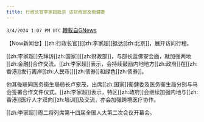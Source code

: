 ```yaml
---
title: 行政长官李家超抵京 访财政部及衞健委
---
```

`3/4/2024 1:07 PM UTC` [轉載自GNews](https://gnews.org/articles/2364096)

【Now新闻台】[[zh:行政长官]][[zh:李家超]]抵达[[zh:北京]]，展开访问行程。

[[zh:李家超]]先拜访[[zh:国家]][[zh:财政部]]，与部长蓝佛安会面，就加强两地[[zh:金融]]合作交流。[[zh:李家超]]表示，会持续鼓励内地地方[[zh:政府]]在[[zh:香港]]发行离岸[[zh:人民币]][[zh:债券]]和绿色[[zh:债券]]。

他其後联同医务衞生局局长卢宠茂，出席[[zh:国家]]衞健委及医务衞生局分别与马会签署合作文件仪式。[[zh:李家超]]表示，特区[[zh:政府]]会继续加强内地与[[zh:香港]]医疗人才双向[[zh:培训]]及交流，亦会加强跨境医疗协作。

[[zh:李家超]]周二将列席第十四届全国人大第二次会议开幕会。
